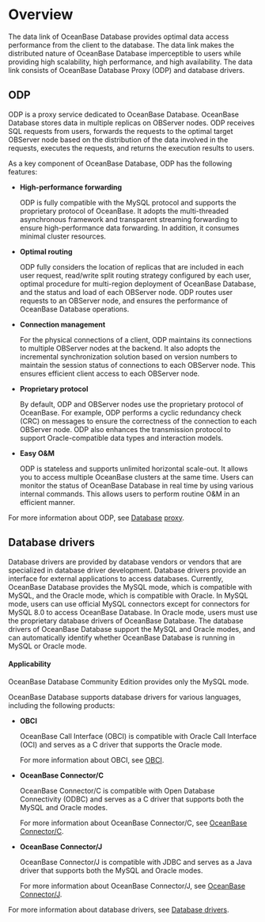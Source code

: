 # Overview

The data link of OceanBase Database provides optimal data access performance from the client to the database. The data link makes the distributed nature of OceanBase Database imperceptible to users while providing high scalability, high performance, and high availability. The data link consists of OceanBase Database Proxy (ODP) and database drivers.

## ODP

ODP is a proxy service dedicated to OceanBase Database.  OceanBase Database stores data in multiple replicas on OBServer nodes. ODP receives SQL requests from users, forwards the requests to the optimal target OBServer node based on the distribution of the data involved in the requests, executes the requests, and returns the execution results to users.

As a key component of OceanBase Database, ODP has the following features:

* **High-performance forwarding**

   ODP is fully compatible with the MySQL protocol and supports the proprietary protocol of OceanBase. It adopts the multi-threaded asynchronous framework and transparent streaming forwarding to ensure high-performance data forwarding. In addition, it consumes minimal cluster resources.

* **Optimal routing**

   ODP fully considers the location of replicas that are included in each user request, read/write split routing strategy configured by each user, optimal procedure for multi-region deployment of OceanBase Database, and the status and load of each OBServer node. ODP routes user requests to an OBServer node, and ensures the performance of OceanBase Database operations.

* **Connection management**

   For the physical connections of a client, ODP maintains its connections to multiple OBServer nodes at the backend. It also adopts the incremental synchronization solution based on version numbers to maintain the session status of connections to each OBServer node. This ensures efficient client access to each OBServer node.

* **Proprietary protocol**

   By default, ODP and OBServer nodes use the proprietary protocol of OceanBase. For example, ODP performs a cyclic redundancy check (CRC) on messages to ensure the correctness of the connection to each OBServer node. ODP also enhances the transmission protocol to support Oracle-compatible data types and interaction models.

* **Easy O&M**

   ODP is stateless and supports unlimited horizontal scale-out. It allows you to access multiple OceanBase clusters at the same time. Users can monitor the status of OceanBase Database in real time by using various internal commands. This allows users to perform routine O&M in an efficient manner.

For more information about ODP, see [Database](200.database-proxy/100.agent-overview.md) [proxy](200.database-proxy/100.agent-overview.md).

## Database drivers

Database drivers are provided by database vendors or vendors that are specialized in database driver development. Database drivers provide an interface for external applications to access databases. Currently, OceanBase Database provides the MySQL mode, which is compatible with MySQL, and the Oracle mode, which is compatible with Oracle. In MySQL mode, users can use official MySQL connectors except for connectors for MySQL 8.0 to access OceanBase Database. In Oracle mode, users must use the proprietary database drivers of OceanBase Database. The database drivers of OceanBase Database support the MySQL and Oracle modes, and can automatically identify whether OceanBase Database is running in MySQL or Oracle mode.

  <main id="notice" >
    <h4>Applicability</h4>
    <p>OceanBase Database Community Edition provides only the MySQL mode. </p>
  </main>

OceanBase Database supports database drivers for various languages, including the following products:

* **OBCI**

   OceanBase Call Interface (OBCI) is compatible with Oracle Call Interface (OCI) and serves as a C driver that supports the Oracle mode.

   For more information about OBCI, see [OBCI](300.database-driver/200.OBCI.md).

* **OceanBase Connector/C**

   OceanBase Connector/C is compatible with Open Database Connectivity (ODBC) and serves as a C driver that supports both the MySQL and Oracle modes.

   For more information about OceanBase Connector/C, see [OceanBase Connector/C](300.database-driver/400.about-oceanbase-connector-c.md).

* **OceanBase Connector/J**

   OceanBase Connector/J is compatible with JDBC and serves as a Java driver that supports both the MySQL and Oracle modes.

   For more information about OceanBase Connector/J, see [OceanBase Connector/J](300.database-driver/300.oceanbase-connector-j_concepts.md).

For more information about database drivers, see [Database drivers](300.database-driver/100.database-driver-overview.md).
